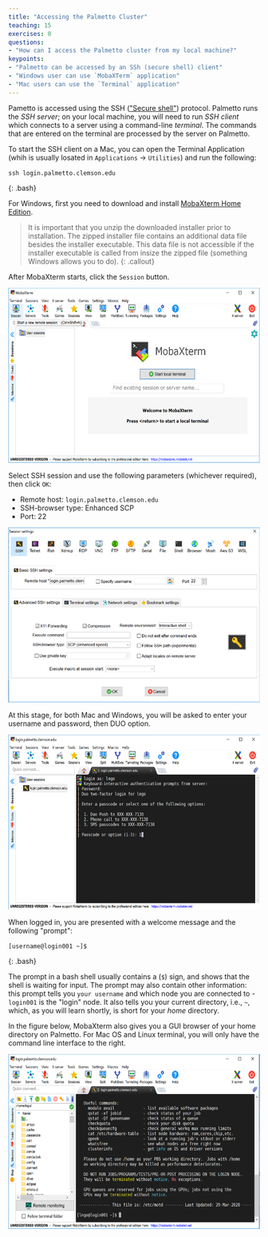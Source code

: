 ```yaml
---
title: "Accessing the Palmetto Cluster"
teaching: 15
exercises: 0
questions:
- "How can I access the Palmetto cluster from my local machine?"
keypoints:
- "Palmetto can be accessed by an SSh (secure shell) client"
- "Windows user can use `MobaXTerm` application"
- "Mac users can use the `Terminal` application"
---
```


Pametto is accessed using the SSH (["Secure shell"](https://en.wikipedia.org/wiki/Ssh_(Secure_Shell))) protocol. Palmetto runs the *SSH server*; on your local machine, you will need to run *SSH client* which connects to a server using a command-line *terminal*. The commands that are entered on the terminal are processed by the server on Palmetto.

To start the SSH client on a Mac, you can open the Terminal Application (whih is usually losated in `Applications` &rarr; `Utilities`) and run the following:

~~~
ssh login.palmetto.clemson.edu
~~~
{: .bash}

For Windows, first you need to download and install
[MobaXterm Home Edition](https://mobaxterm.mobatek.net/download.html).

> It is important that you unzip the downloaded installer prior to installation.
> The zipped installer file contains an additional data file besides the installer
> executable. This data file is not accessible if the installer executable is
> called from insize the zipped file (something Windows allows you to do).
{: .callout}

After MobaXterm starts, click the `Session` button.

<img src="../fig/mobaxterm_0.png" alt="Main MobaXterm Windows" style="height:350px">


Select SSH session and use the following parameters (whichever required), then click `OK`:

* Remote host: `login.palmetto.clemson.edu`
* SSH-browser type: Enhanced SCP
* Port: 22

<img src="../fig/mobaxterm_1.png" alt="MobaXterm SSH Session" style="height:350px">

At this stage, for both Mac and Windows, you will be asked to enter your username
and password, then DUO option.

<img src="../fig/mobaxterm_2.png" alt="Login interface" style="height:350px">

When logged in,
you are presented with a welcome message
and the following "prompt":

~~~
[username@login001 ~]$
~~~
{: .bash}

The prompt in a bash shell usually
contains a (`$`) sign,
and shows that the shell is waiting for input.
The prompt may also contain other information:
this prompt tells you `your username` and which node
you are connected to -
`login001` is the "login" node.
It also tells you your current directory,
i.e., `~`, which, as you will learn shortly,
is short for your *home* directory.

In the figure below, MobaXterm also gives you a GUI browser of your home
directory on Palmetto. For Mac OS and Linux terminal, you will only have the
command line interface to the right.

<img src="../fig/mobaxterm_4.png" alt="MobaXterm interface" style="height:350px">
